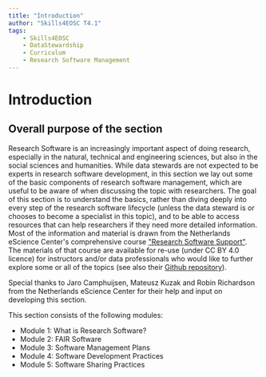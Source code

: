 ```yaml
---
title: "Introduction"
author: "Skills4EOSC T4.1"
tags:
    - Skills4EOSC
    - DataStewardship
    - Curriculum
    - Research Software Management
---
```


# Introduction


## Overall purpose of the section

Research Software is an increasingly important aspect of doing research, especially in the natural, technical and engineering sciences, but also in the social sciences and humanities. While data stewards are not expected to be experts in research software development, in this section we lay out some of the basic components of research software management, which are useful to be aware of when discussing the topic with researchers. The goal of this section is to understand the basics, rather than diving deeply into every step of the research software lifecycle (unless the data steward is or chooses to become a specialist in this topic), and to be able to access resources that can help researchers if they need more detailed information. Most of the information and material is drawn from the Netherlands eScience Center's comprehensive course ["Research Software Support"](https://esciencecenter-digital-skills.github.io/research-software-support/). The materials of that course are available for re-use (under CC BY 4.0 licence) for instructors and/or data professionals who would like to further explore some or all of the topics (see also their [Github repository](https://github.com/esciencecenter-digital-skills/research-software-support)).

Special thanks to Jaro Camphuijsen, Mateusz Kuzak and Robin Richardson from the Netherlands eScience Center for their help and input on developing this section.

This section consists of the following modules:

- Module 1: What is Research Software?
- Module 2: FAIR Software
- Module 3: Software Management Plans
- Module 4: Software Development Practices
- Module 5: Software Sharing Practices
